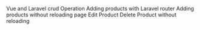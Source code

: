 Vue and Laravel crud Operation
Adding products with Laravel router
Adding products without reloading page
Edit Product 
Delete Product without reloading
 
